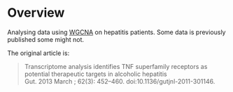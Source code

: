 # Overview

Analysing data using [WGCNA](https://labs.genetics.ucla.edu/horvath/CoexpressionNetwork/Rpackages/WGCNA/) on hepatitis patients.
Some data is previously published some might not. 

The original article is:

>  Transcriptome analysis identifies TNF superfamily receptors as potential therapeutic targets in alcoholic hepatitis  
>  Gut. 2013 March ; 62(3): 452–460. doi:10.1136/gutjnl-2011-301146.

